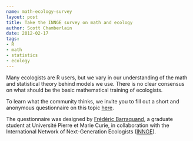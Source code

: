 ```yaml
--- 
name: math-ecology-survey
layout: post
title: Take the INNGE survey on math and ecology
author: Scott Chamberlain
date: 2012-02-17
tags: 
- R
- math
- statistics
- ecology
---
```


Many ecologists are R users, but we vary in our understanding of the math and statistical theory behind models we use. There is no clear consensus on what should be the basic mathematical training of ecologists.   

To learn what the community thinks, we invite you to fill out a short and anonymous questionnaire on this topic [here][].  

The questionnaire was designed by [Frédéric Barraquand][fred], a graduate student at Université Pierre et Marie Curie, in collaboration with the International Network of Next-Generation Ecologists ([INNGE][]).  

[here]: https://sites.google.com/site/mathematicsandecologysurvey/
[fred]: http://www.cebc.cnrs.fr/Fidentite/barraquand/barraquand.htm
[INNGE]: http://www.innge.net